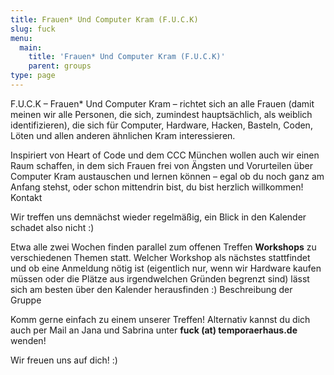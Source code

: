 ```yaml
---
title: Frauen* Und Computer Kram (F.U.C.K)
slug: fuck
menu: 
  main:
    title: 'Frauen* Und Computer Kram (F.U.C.K)'
    parent: groups
type: page
---
```


F.U.C.K – Frauen* Und Computer Kram – richtet sich an alle Frauen (damit meinen wir alle Personen, die sich, zumindest hauptsächlich, als weiblich identifizieren), die sich für Computer, Hardware, Hacken, Basteln, Coden, Löten und allen anderen ähnlichen Kram interessieren.

Inspiriert von Heart of Code und dem CCC München wollen auch wir einen Raum schaffen, in dem sich Frauen frei von Ängsten und Vorurteilen über Computer Kram austauschen und lernen können – egal ob du noch ganz am Anfang stehst, oder schon mittendrin bist, du bist herzlich willkommen!
Kontakt

Wir treffen uns demnächst wieder regelmäßig, ein Blick in den Kalender schadet also nicht :)

Etwa alle zwei Wochen finden parallel zum offenen Treffen **Workshops** zu verschiedenen Themen statt. Welcher Workshop als nächstes stattfindet und ob eine Anmeldung nötig ist (eigentlich nur, wenn wir Hardware kaufen müssen oder die Plätze aus irgendwelchen Gründen begrenzt sind) lässt sich am besten über den Kalender herausfinden :)
Beschreibung der Gruppe

Komm gerne einfach zu einem unserer Treffen! Alternativ kannst du dich auch per Mail an Jana und Sabrina unter **fuck (at) temporaerhaus.de** wenden!

Wir freuen uns auf dich! :)
